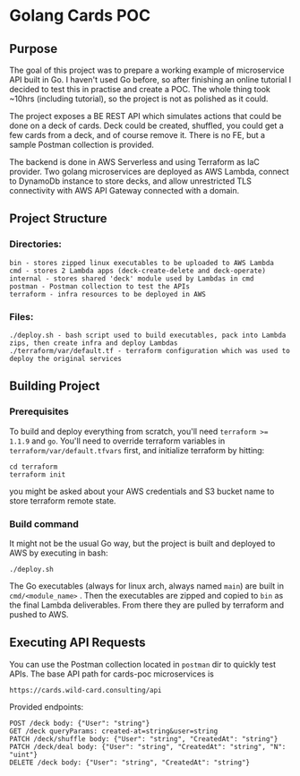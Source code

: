 # Golang Cards POC

## Purpose
The goal of this project was to prepare a working example of microservice API built in Go. I haven't used Go before, so after finishing an online tutorial I decided to test this in practise and create a POC. The whole thing took ~10hrs (including tutorial), so the project is not as polished as it could.

The project exposes a BE REST API which simulates actions that could be done on a deck of cards. Deck could be created, shuffled, you could get a few cards from a deck, and of course remove it. There is no FE, but a sample Postman collection is provided.

The backend is done in AWS Serverless and using Terraform as IaC provider. Two golang microservices are deployed as AWS Lambda, connect to DynamoDb instance to store decks, and allow unrestricted TLS connectivity with AWS API Gateway connected with a domain.

## Project Structure

### Directories:

    bin - stores zipped linux executables to be uploaded to AWS Lambda
    cmd - stores 2 Lambda apps (deck-create-delete and deck-operate)
    internal - stores shared 'deck' module used by Lambdas in cmd
    postman - Postman collection to test the APIs
    terraform - infra resources to be deployed in AWS

### Files:

    ./deploy.sh - bash script used to build executables, pack into Lambda zips, then create infra and deploy Lambdas
    ./terraform/var/default.tf - terraform configuration which was used to deploy the original services 


## Building Project

### Prerequisites
To build and deploy everything from scratch, you'll need `terraform >= 1.1.9` and `go`. You'll need to override terraform variables in `terraform/var/default.tfvars` first, and initialize terraform by hitting:

    cd terraform
    terraform init

you might be asked about your AWS credentials and S3 bucket name to store terraform remote state.

### Build command
It might not be the usual Go way, but the project is built and deployed to AWS by executing in bash:
    
    ./deploy.sh
    
The Go executables (always for linux arch, always named `main`) are built in `cmd/<module_name>` . Then the executables are zipped and copied to `bin` as the final Lambda deliverables. From there they are pulled by terraform and pushed to AWS.

## Executing API Requests
You can use the Postman collection located in `postman` dir to quickly test APIs. The base API path for cards-poc microservices is

    https://cards.wild-card.consulting/api

Provided endpoints:

    POST /deck body: {"User": "string"}
    GET /deck queryParams: created-at=string&user=string
    PATCH /deck/shuffle body: {"User": "string", "CreatedAt": "string"}
    PATCH /deck/deal body: {"User": "string", "CreatedAt": "string", "N": "uint"}
    DELETE /deck body: {"User": "string", "CreatedAt": "string"}
